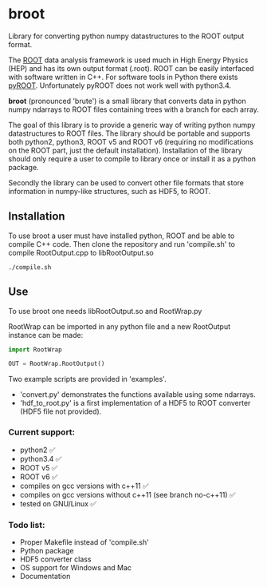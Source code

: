 # broot
Library for converting python numpy datastructures to the ROOT output format.

The [ROOT](https://root.cern.ch/) data analysis framework is used much in High Energy Physics (HEP) and has its own output format (.root). ROOT can be easily interfaced with software written in C++. For software tools in Python there exists [pyROOT](https://root.cern.ch/drupal/content/pyroot). Unfortunately pyROOT does not work well with python3.4.

**broot** (pronounced 'brute') is a small library that converts data in python numpy ndarrays to ROOT files containing trees with a branch for each array.

The goal of this library is to provide a generic way of writing python numpy datastructures to ROOT files. The library should be portable and supports both python2, python3, ROOT v5 and ROOT v6 (requiring no modifications on the ROOT part, just the default installation). Installation of the library should only require a user to compile to library once or install it as a python package.

Secondly the library can be used to convert other file formats that store information in numpy-like structures, such as HDF5, to ROOT.

## Installation

To use broot a user must have installed python, ROOT and be able to compile C++ code.
Then clone the repository and run 'compile.sh' to compile RootOutput.cpp to libRootOutput.so

```shell
./compile.sh
```

## Use

To use broot one needs libRootOutput.so and RootWrap.py

RootWrap can be imported in any python file and a new RootOutput instance can be made:

```python
import RootWrap

OUT = RootWrap.RootOutput()
```

Two example scripts are provided in 'examples'.

* 'convert.py' demonstrates the functions available using some ndarrays.
* 'hdf_to_root.py' is a first implementation of a HDF5 to ROOT converter (HDF5 file not provided).

### Current support:

* python2 :white_check_mark:
* python3.4 :white_check_mark:
* ROOT v5 :white_check_mark:
* ROOT v6 :white_check_mark:
* compiles on gcc versions with c++11 :white_check_mark:
* compiles on gcc versions without c++11 (see branch no-c++11) :white_check_mark:
* tested on GNU/Linux :white_check_mark:

### Todo list:

* Proper Makefile instead of 'compile.sh'
* Python package
* HDF5 converter class
* OS support for Windows and Mac
* Documentation
